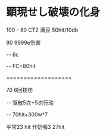 # 顕現せし破壊の化身

100 - 80
CT2 满豆 50hit/10db

90 9999e伤害

-- 6c

-- FC+80hit

===================

70 6回技伤

-- 驱散5次+5次行动

-- 70hit+300w\*7

平常23 hit
开奶嘴3 27hit
